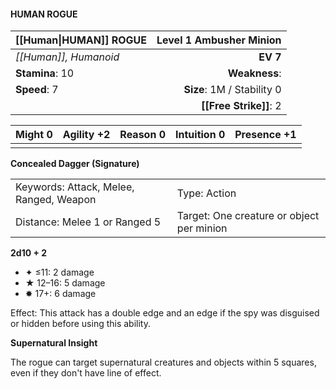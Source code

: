 #### HUMAN ROGUE

| [[Human\|HUMAN]] ROGUE | **Level 1 Ambusher Minion** |
| :--------------------- | --------------------------: |
| *[[Human]], Humanoid*  |                    **EV 7** |
| **Stamina**: 10        |               **Weakness**: |
| **Speed**: 7           |  **Size**: 1M / Stability 0 |
|                        |      **[[Free Strike]]**: 2 |

| **Might** 0 | **Agility** +2 | **Reason** 0 | **Intuition** 0 | **Presence** +1 |
| ----------- | -------------- | ------------ | --------------- | --------------- |
|             |                |              |                 |                 |

**Concealed Dagger (Signature)**

|                                         |                                           |
| :-------------------------------------- | :---------------------------------------- |
| Keywords: Attack, Melee, Ranged, Weapon | Type: Action                              |
| Distance: Melee 1 or Ranged 5           | Target: One creature or object per minion |

**2d10 + 2**

- ✦ ≤11: 2 damage
- ★ 12–16: 5 damage
- ✸ 17+: 6 damage

Effect: This attack has a double edge and an edge if the spy was disguised or hidden before using this ability.

**Supernatural Insight**

The rogue can target supernatural creatures and objects within 5 squares, even if they don't have line of effect.
